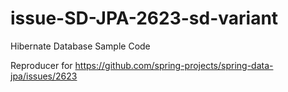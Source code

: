 # issue-SD-JPA-2623-sd-variant
Hibernate Database Sample Code

Reproducer for https://github.com/spring-projects/spring-data-jpa/issues/2623
